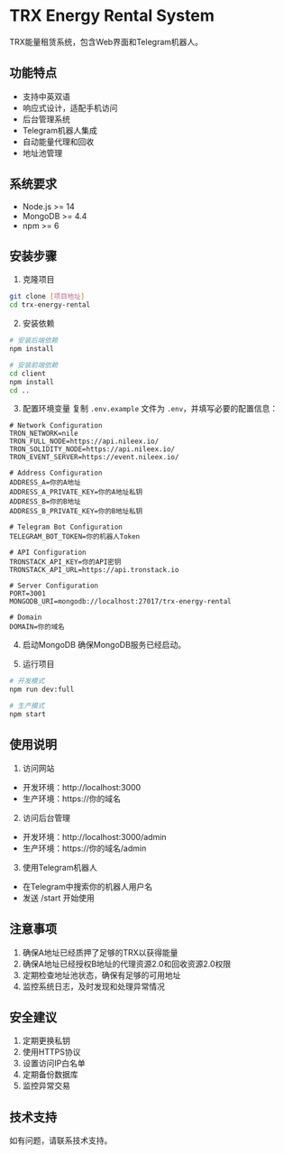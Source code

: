 # TRX Energy Rental System

TRX能量租赁系统，包含Web界面和Telegram机器人。

## 功能特点

- 支持中英双语
- 响应式设计，适配手机访问
- 后台管理系统
- Telegram机器人集成
- 自动能量代理和回收
- 地址池管理

## 系统要求

- Node.js >= 14
- MongoDB >= 4.4
- npm >= 6

## 安装步骤

1. 克隆项目
```bash
git clone [项目地址]
cd trx-energy-rental
```

2. 安装依赖
```bash
# 安装后端依赖
npm install

# 安装前端依赖
cd client
npm install
cd ..
```

3. 配置环境变量
复制 `.env.example` 文件为 `.env`，并填写必要的配置信息：
```
# Network Configuration
TRON_NETWORK=nile
TRON_FULL_NODE=https://api.nileex.io/
TRON_SOLIDITY_NODE=https://api.nileex.io/
TRON_EVENT_SERVER=https://event.nileex.io/

# Address Configuration
ADDRESS_A=你的A地址
ADDRESS_A_PRIVATE_KEY=你的A地址私钥
ADDRESS_B=你的B地址
ADDRESS_B_PRIVATE_KEY=你的B地址私钥

# Telegram Bot Configuration
TELEGRAM_BOT_TOKEN=你的机器人Token

# API Configuration
TRONSTACK_API_KEY=你的API密钥
TRONSTACK_API_URL=https://api.tronstack.io

# Server Configuration
PORT=3001
MONGODB_URI=mongodb://localhost:27017/trx-energy-rental

# Domain
DOMAIN=你的域名
```

4. 启动MongoDB
确保MongoDB服务已经启动。

5. 运行项目
```bash
# 开发模式
npm run dev:full

# 生产模式
npm start
```

## 使用说明

1. 访问网站
- 开发环境：http://localhost:3000
- 生产环境：https://你的域名

2. 访问后台管理
- 开发环境：http://localhost:3000/admin
- 生产环境：https://你的域名/admin

3. 使用Telegram机器人
- 在Telegram中搜索你的机器人用户名
- 发送 /start 开始使用

## 注意事项

1. 确保A地址已经质押了足够的TRX以获得能量
2. 确保A地址已经授权B地址的代理资源2.0和回收资源2.0权限
3. 定期检查地址池状态，确保有足够的可用地址
4. 监控系统日志，及时发现和处理异常情况

## 安全建议

1. 定期更换私钥
2. 使用HTTPS协议
3. 设置访问IP白名单
4. 定期备份数据库
5. 监控异常交易

## 技术支持

如有问题，请联系技术支持。 